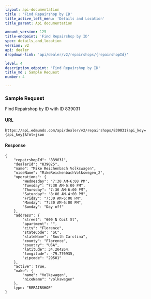 ```yaml
---
layout: api-documentation
title : 'Find Repairshop by ID'
title_active_left_menu: 'Details and Location'
title_parent: Api documentation

amount_version: 125
title-endpoint: 'Find Repairshop by ID'
spec: details_and_location
version: v2
api: dealer
dropdown-link: 'api/dealer/v2/repairshops/{repairshopId}'

level: 4
description_edpoint: 'Find Repairshop by ID'
title_md : Sample Request
number: 4

---
```


### Sample Request

Find Repairshop by ID with ID 839031

#### URL

    https://api.edmunds.com/api/dealer/v2/repairshops/839031?api_key={api_key}&fmt=json

#### Response

    {
        "repairshopId": "839031",
        "dealerId": "839025",
        "name": "Mike Reichenbach Volkswagen",
        "niceName": "MikeReichenbachVolkswagen_2",
        "operations": {
            "Wednesday": "7:30 AM-6:00 PM",
            "Tuesday": "7:30 AM-6:00 PM",
            "Thursday": "7:30 AM-6:00 PM",
            "Saturday": "8:00 AM-4:00 PM",
            "Friday": "7:30 AM-6:00 PM",
            "Monday": "7:30 AM-6:00 PM",
            "Sunday": "Day off"
        },
        "address": {
            "street": "600 N Coit St",
            "apartment": "",
            "city": "Florence",
            "stateCode": "SC",
            "stateName": "South Carolina",
            "county": "Florence",
            "country": "USA",
            "latitude": 34.204264,
            "longitude": -79.770935,
            "zipcode": "29501"
        },
        "active": true,
        "make": {
            "name": "Volkswagen",
            "niceName": "volkswagen"
        },
        type: "REPAIRSHOP"
    }
